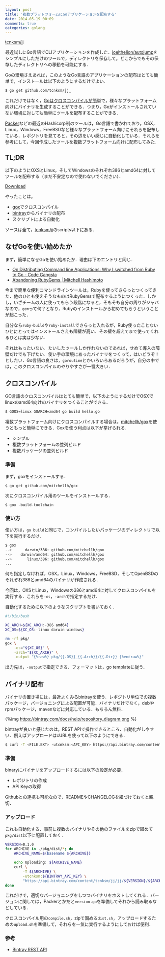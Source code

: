 ```yaml
---
layout: post
title: '複数プラットフォームにGoアプリケーションを配布する'
date: 2014-05-19 00:09
comments: true
categories: golang
---
```


[tcnksm/jj](https://github.com/tcnksm/jj_)

最近試しにGo言語でCLIアプリケーションを作成した．[joelthelion/autojump](https://github.com/joelthelion/autojump)をシンプルにしただけのツールで，ディレクトリを保存して，どこからでもその保存したディレクトリへの移動を可能にする．

Goの環境さえあれば，このようなGo言語のアプリケーションの配布はとても簡単で，インストールは以下のようにするだけでよい．

```bash
$ go get github.com/tcnksm/jj_
```

これだけではなく，[Goはクロスコンパイルが簡単](http://unknownplace.org/archives/golang-cross-compiling.html)で，様々なプラットフォーム向けにバイナリを生成することができる．つまり，Goがインストールされていない環境に対しても簡単にツールを配布することができる．

[Packer](http://www.packer.io)などの最近のHashicorp制のツールは，Go言語で書かれており，OSX，Linux，Windows，FreeBSDなど様々なプラットフォーム向けにそれらを配布している．レポジトリを見てると，その辺をいい感じに自動化している．それらを参考にして，今回作成したツールを複数プラットフォーム向けに配布してみた．

## TL;DR

以下のようにOXSとLinux，そしてWindowsのそれぞれ386とamd64に対してツールを配布する（まだ不安定なので使わないでください）．

[Download](https://bintray.com/tcnksm/jj/jj/0.1.0/view/files)

やったことは，

- [gox](https://github.com/mitchellh/gox)でクロスコンパイル
- [bintray](https://bintray.com/)からバイナリの配布
- スクリプトによる自動化

ソースは全て，[tcnksm/jj](https://github.com/tcnksm/jj_)のscripts以下にある．

## なぜGoを使い始めたか

まず，簡単になぜGoを使い始めたか．理由は下のエントリと同じ．

- [On Distributing Command line Applications: Why I switched from Ruby to Go - Code Gangsta](http://codegangsta.io/blog/2013/07/21/creating-cli-applications-in-go/)
- [Abandoning RubyGems | Mitchell Hashimoto](http://mitchellh.com/abandoning-rubygems)

今まで簡単な便利コマンドラインツールは，Rubyを使ってさらっとつくってきた．他のひとも使えそうなものはRubyGemsで配布するようにつくった．しかし，いざチームの人に使ってもらう段階になると，そもそも自分の周りがジャバなので，`gem`って何？となり，Rubyのインストールから初めてもらうということが起こった．

自分なら`ruby-build`や`ruby-install`でさらっと入れるが，Ruby使ったことないひとにとってはインストールさえも障壁が高い．その壁を超えてまで使ってくれるひとは実は少ない．

それはもったいない．たいしたツールしか作れないのであれば，せめて導入の障壁だけでも下げたい．使い手の環境にあったバイナリをつくって，はいどうぞ！としたい．Go言語の良さは，`goroutine`とかいろいろあるだろうが，自分の中では，このクロスコンパイルのやりやすさが一番大きい．

## クロスコンパイル

GO言語のクロスコンパイルはとても簡単で，以下のようにするだけでOSXでlinuxのamd64向けのバイナリをつくることができる．

```bash
$ GOOS=linux GOARCH=amd64 go build hello.go
```


複数プラットフォーム向けにクロスコンパイルする場合は，[mitchellh/gox](https://github.com/mitchellh/gox)を使うともっと簡単にできる．Goxを使う利点は以下が挙げられる．

- シンプル
- 複数プラットフォームの並列ビルド
- 複数パッケージの並列ビルド

### 準備

まず，goxをインストールする．

```
$ go get github.com/mitchellh/gox
```

次にクロスコンパイル用のツールをインストールする．

```
$ gox -build-toolchain
```

### 使い方

使い方は，`go build`と同じで，コンパイルしたいパッケージのディレクトリで以下を実行するだけ．

```bash
$ gox
-->      darwin/386: github.com/mitchellh/gox
-->    darwin/amd64: github.com/mitchellh/gox
-->       linux/386: github.com/mitchellh/gox
...
```

何も指定しなければ，OSX，Linux，Windows，FreeBSD，そしてOpenBSDのそれぞれ386とamd64のバイナリが作成される．

今回は，OXSとLinux，Windowsの386とamd64に対してクロスコンパイルを実行する．これらを`-os`，`-arch`で指定するだけ．

自動化するために以下のようなスクリプトを書いておく．

```bash
#!/bin/bash

XC_ARCH=${XC_ARCH:-386 amd64}
XC_OS=${XC_OS:-linux darwin windows}

rm -rf pkg/
gox \
    -os="${XC_OS}" \
    -arch="${XC_ARCH}" \
    -output "{%raw%} pkg/{{.OS}}_{{.Arch}}/{{.Dir}} {%endraw%}"
```

出力先は，`-output`で指定できる．フォーマットは，go templateに従う．

## バイナリ配布

バイナリの置き場には，最近よくみる[bintray](https://bintray.com/)を使う．レポジトリ単位での複数パッケージ，バージョニングによる配置が可能．バイナリだけでなく，debやrpmパッケージ，mavenなどに対応している．もちろん無料．

{%img https://bintray.com/docs/help/repository_diagram.png %}

bintrayが良いと感じたのは，REST APIで操作できるところ．自動化がしやすい．例えばアップロードはcURLを使って以下のようにできる．

```bash
$ curl -T <FILE.EXT> -utcnksm:<API_KEY> https://api.bintray.com/content/tcnksm/jj/jj/<VERSION_NAME>/<FILE_TARGET_PATH>
```

### 準備

binaryにバイナリをアップロードするには以下の設定が必要．

- レポジトリの作成
- API Keyの取得

Githubとの連携も可能なので，READMEやCHANGELOGを紐づけておくと親切．

### アップロード

これも自動化する．事前に複数のバイナリやその他のファイルをzipで固めて`pkg/dist`以下に配置しておく．

```bash
VERSION=0.1.0
for ARCHIVE in ./pkg/dist/*; do
    ARCHIVE_NAME=$(basename ${ARCHIVE})

    echo Uploading: ${ARCHIVE_NAME}
    curl \
        -T ${ARCHIVE} \
        -utcnksm:${BINTRAY_API_KEY} \
        "https://api.bintray.com/content/tcnksm/jj/jj/${VERSION}/${ARCHIVE_NAME}"
done
```

これだけで，適切なバージョニングをしつつバイナリをホストしてくれる．バージョンに関しては，Packerとかだと`version.go`を準備してそれから読み取るなどしている．

クロスコンパイル用の`compile.sh`，zipで固める`dist.sh`，アップロードするための`upload.sh`を準備して，それらを一気に実行するようにしておけば便利．

### 参考

- [Bintray REST API](https://bintray.com/docs/api.html)
